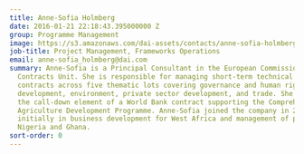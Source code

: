 ```yaml
---
title: Anne-Sofia Holmberg
date: 2016-01-21 22:18:43.395000000 Z
group: Programme Management
image: https://s3.amazonaws.com/dai-assets/contacts/anne-sofia-holmberg.jpg
job-title: Project Management, Frameworks Operations
email: anne-sofia_holmberg@dai.com
summary: Anne-Sofia is a Principal Consultant in the European Commission Framework
  Contracts Unit. She is responsible for managing short-term technical assistance
  contracts across five thematic lots covering governance and human rights, rural
  development, environment, private sector development, and trade. She is also managing
  the call-down element of a World Bank contract supporting the Comprehensive Africa
  Agriculture Development Programme. Anne-Sofia joined the company in 2007, working
  initially in business development for West Africa and management of programmes in
  Nigeria and Ghana.
sort-order: 0
---
```


